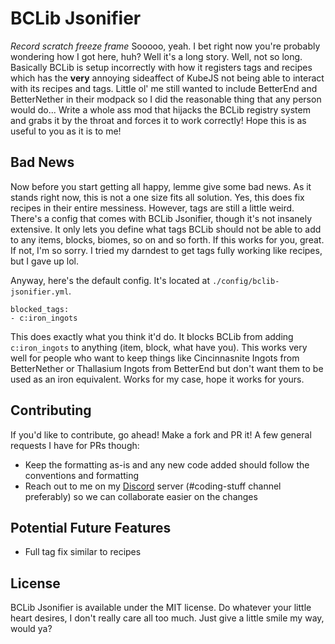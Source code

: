 # BCLib Jsonifier

*Record scratch freeze frame* Sooooo, yeah. I bet right now you're probably wondering how I got here, huh? Well it's a long story. Well, not so long. Basically BCLib is setup incorrectly with how it registers tags and recipes which has the **very** annoying sideaffect of KubeJS not being able to interact with its recipes and tags. Little ol' me still wanted to include BetterEnd and BetterNether in their modpack so I did the reasonable thing that any person would do... Write a whole ass mod that hijacks the BCLib registry system and grabs it by the throat and forces it to work correctly! Hope this is as useful to you as it is to me!

## Bad News

Now before you start getting all happy, lemme give some bad news. As it stands right now, this is not a one size fits all solution. Yes, this does fix recipes in their entire messiness. However, tags are still a little weird. There's a config that comes with BCLib Jsonifier, though it's not insanely extensive. It only lets you define what tags BCLib should not be able to add to any items, blocks, biomes, so on and so forth. If this works for you, great. If not, I'm so sorry. I tried my darndest to get tags fully working like recipes, but I gave up lol.

Anyway, here's the default config. It's located at `./config/bclib-jsonifier.yml`.

```
blocked_tags:
- c:iron_ingots
```

This does exactly what you think it'd do. It blocks BCLib from adding `c:iron_ingots` to anything (item, block, what have you). This works very well for people who want to keep things like Cincinnasnite Ingots from BetterNether or Thallasium Ingots from BetterEnd but don't want them to be used as an iron equivalent. Works for my case, hope it works for yours.

## Contributing

If you'd like to contribute, go ahead! Make a fork and PR it! A few general requests I have for PRs though:
- Keep the formatting as-is and any new code added should follow the conventions and formatting
- Reach out to me on my [Discord](https://discord.gg/vNaqDzSNaB) server (#coding-stuff channel preferably) so we can collaborate easier on the changes

## Potential Future Features

- Full tag fix similar to recipes

## License

BCLib Jsonifier is available under the MIT license. Do whatever your little heart desires, I don't really care all too much. Just give a little smile my way, would ya?
